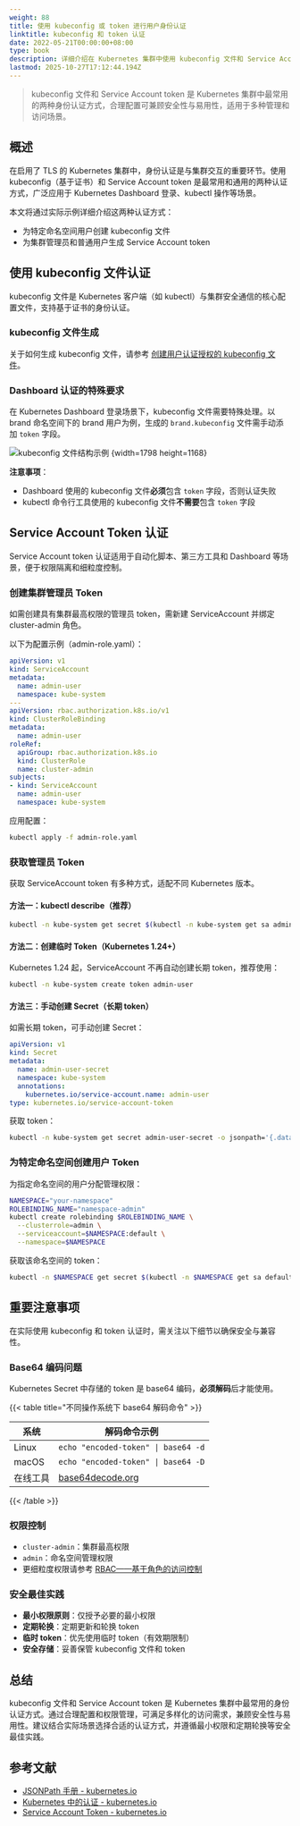 ```yaml
---
weight: 88
title: 使用 kubeconfig 或 token 进行用户身份认证
linktitle: kubeconfig 和 token 认证
date: 2022-05-21T00:00:00+08:00
type: book
description: 详细介绍在 Kubernetes 集群中使用 kubeconfig 文件和 Service Account token 两种方式进行用户身份认证的方法，包括证书配置、token 生成和权限管理。
lastmod: 2025-10-27T17:12:44.194Z
---
```


> kubeconfig 文件和 Service Account token 是 Kubernetes 集群中最常用的两种身份认证方式，合理配置可兼顾安全性与易用性，适用于多种管理和访问场景。

## 概述

在启用了 TLS 的 Kubernetes 集群中，身份认证是与集群交互的重要环节。使用 kubeconfig（基于证书）和 Service Account token 是最常用和通用的两种认证方式，广泛应用于 Kubernetes Dashboard 登录、kubectl 操作等场景。

本文将通过实际示例详细介绍这两种认证方式：

- 为特定命名空间用户创建 kubeconfig 文件
- 为集群管理员和普通用户生成 Service Account token

## 使用 kubeconfig 文件认证

kubeconfig 文件是 Kubernetes 客户端（如 kubectl）与集群安全通信的核心配置文件，支持基于证书的身份认证。

### kubeconfig 文件生成

关于如何生成 kubeconfig 文件，请参考 [创建用户认证授权的 kubeconfig 文件](../../security/kubectl-user-authentication-authorization)。

### Dashboard 认证的特殊要求

在 Kubernetes Dashboard 登录场景下，kubeconfig 文件需要特殊处理。以 brand 命名空间下的 brand 用户为例，生成的 `brand.kubeconfig` 文件需手动添加 `token` 字段。

![kubeconfig 文件结构示例](https://assets.jimmysong.io/images/book/kubernetes-handbook/security/auth-with-kubeconfig-or-token/brand-kubeconfig-yaml.webp)
{width=1798 height=1168}

**注意事项**：

- Dashboard 使用的 kubeconfig 文件**必须**包含 `token` 字段，否则认证失败
- kubectl 命令行工具使用的 kubeconfig 文件**不需要**包含 `token` 字段

## Service Account Token 认证

Service Account token 认证适用于自动化脚本、第三方工具和 Dashboard 等场景，便于权限隔离和细粒度控制。

### 创建集群管理员 Token

如需创建具有集群最高权限的管理员 token，需新建 ServiceAccount 并绑定 cluster-admin 角色。

以下为配置示例（admin-role.yaml）：

```yaml
apiVersion: v1
kind: ServiceAccount
metadata:
  name: admin-user
  namespace: kube-system
---
apiVersion: rbac.authorization.k8s.io/v1
kind: ClusterRoleBinding
metadata:
  name: admin-user
roleRef:
  apiGroup: rbac.authorization.k8s.io
  kind: ClusterRole
  name: cluster-admin
subjects:
- kind: ServiceAccount
  name: admin-user
  namespace: kube-system
```

应用配置：

```bash
kubectl apply -f admin-role.yaml
```

### 获取管理员 Token

获取 ServiceAccount token 有多种方式，适配不同 Kubernetes 版本。

#### 方法一：kubectl describe（推荐）

```bash
kubectl -n kube-system get secret $(kubectl -n kube-system get sa admin-user -o jsonpath='{.secrets[0].name}') -o jsonpath='{.data.token}' | base64 -d
```

#### 方法二：创建临时 Token（Kubernetes 1.24+）

Kubernetes 1.24 起，ServiceAccount 不再自动创建长期 token，推荐使用：

```bash
kubectl -n kube-system create token admin-user
```

#### 方法三：手动创建 Secret（长期 token）

如需长期 token，可手动创建 Secret：

```yaml
apiVersion: v1
kind: Secret
metadata:
  name: admin-user-secret
  namespace: kube-system
  annotations:
    kubernetes.io/service-account.name: admin-user
type: kubernetes.io/service-account-token
```

获取 token：

```bash
kubectl -n kube-system get secret admin-user-secret -o jsonpath='{.data.token}' | base64 -d
```

### 为特定命名空间创建用户 Token

为指定命名空间的用户分配管理权限：

```bash
NAMESPACE="your-namespace"
ROLEBINDING_NAME="namespace-admin"
kubectl create rolebinding $ROLEBINDING_NAME \
  --clusterrole=admin \
  --serviceaccount=$NAMESPACE:default \
  --namespace=$NAMESPACE
```

获取该命名空间的 token：

```bash
kubectl -n $NAMESPACE get secret $(kubectl -n $NAMESPACE get sa default -o jsonpath='{.secrets[0].name}') -o jsonpath='{.data.token}' | base64 -d
```

## 重要注意事项

在实际使用 kubeconfig 和 token 认证时，需关注以下细节以确保安全与兼容性。

### Base64 编码问题

Kubernetes Secret 中存储的 token 是 base64 编码，**必须解码**后才能使用。

{{< table title="不同操作系统下 base64 解码命令" >}}

| 系统   | 解码命令示例                      |
|--------|-----------------------------------|
| Linux  | `echo "encoded-token" \| base64 -d` |
| macOS  | `echo "encoded-token" \| base64 -D` |
| 在线工具 | [base64decode.org](https://www.base64decode.org/) |

{{< /table >}}

### 权限控制

- `cluster-admin`：集群最高权限
- `admin`：命名空间管理权限
- 更细粒度权限请参考 [RBAC——基于角色的访问控制](../../auth/rbac)

### 安全最佳实践

- **最小权限原则**：仅授予必要的最小权限
- **定期轮换**：定期更新和轮换 token
- **临时 token**：优先使用临时 token（有效期限制）
- **安全存储**：妥善保管 kubeconfig 文件和 token

## 总结

kubeconfig 文件和 Service Account token 是 Kubernetes 集群中最常用的身份认证方式。通过合理配置和权限管理，可满足多样化的访问需求，兼顾安全性与易用性。建议结合实际场景选择合适的认证方式，并遵循最小权限和定期轮换等安全最佳实践。

## 参考文献

- [JSONPath 手册 - kubernetes.io](https://kubernetes.io/docs/reference/kubectl/jsonpath/)
- [Kubernetes 中的认证 - kubernetes.io](https://kubernetes.io/docs/reference/access-authn-authz/authentication/)
- [Service Account Token - kubernetes.io](https://kubernetes.io/docs/reference/access-authn-authz/service-accounts-admin/)
